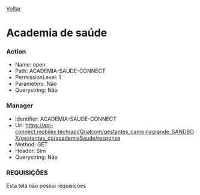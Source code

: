 [Voltar](./unidadesdeatendimento.md)
# Academia de saúde
### Action
- Name: open
- Path: ACADEMIA-SAUDE-CONNECT
- PermissionLevel: 1
- Parameters: Não
- Querystring: Não
  
### Manager
- Identifier: ACADEMIA-SAUDE-CONNECT
- Url: https://api-connect.mobilex.tech/api/Qualcom/gestantes_campinagrande_SANDBOX/gestantes_cg/academiaSaude/response
- Method: GET
- Header: Sim
- Querystring: Não

### REQUISIÇÕES
Esta tela não possui requisições